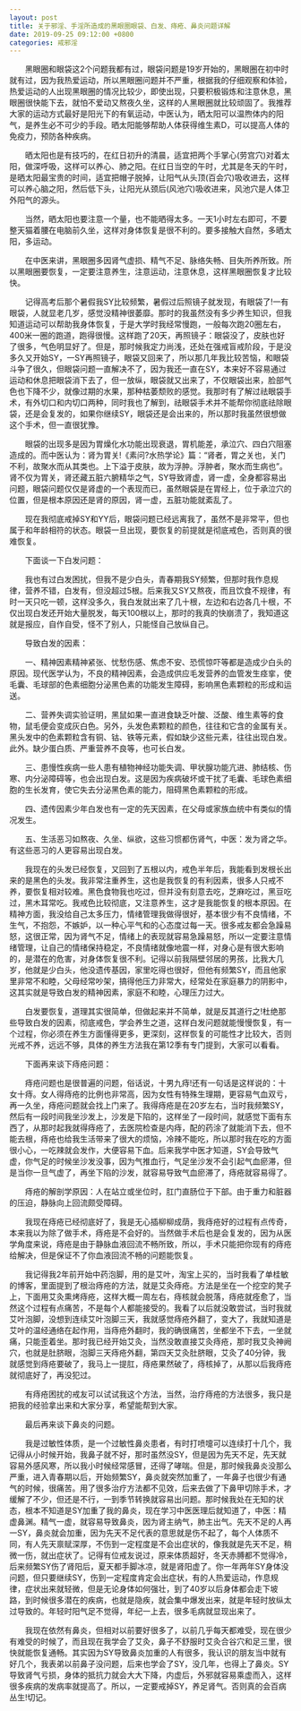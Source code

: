 ```yaml
---
layout: post
title: 关于邪淫、手淫所造成的黑眼圈眼袋、白发、痔疮、鼻炎问题详解
date: 2019-09-25 09:12:00 +0800
categories: 戒邪淫
---
```


　　黑眼圈和眼袋这2个问题我都有过，眼袋问题是19岁开始的，黑眼圈在初中时就有过，因为我热爱运动，所以黑眼圈问题并不严重，根据我的仔细观察和体验，热爱运动的人出现黑眼圈的情况比较少，即使出现，只要积极锻炼和注意休息，黑眼圈很快能下去，就怕不爱动又熬夜久坐，这样的人黑眼圈就比较顽固了。我推荐大家的运动方式最好是阳光下的有氧运动，中医认为，晒太阳可以温煦体内的阳气，是养生必不可少的手段。晒太阳能够帮助人体获得维生素D，可以提高人体的免疫力，预防各种疾病。
　　晒太阳也是有技巧的，在红日初升的清晨，适宜把两个手掌心(劳宫穴)对着太阳，做深呼吸，这样可以养心、肺之阳。在红日当空的午时，尤其是冬天的午时，是晒太阳最宝贵的时间，适宜把帽子脱掉，让阳气从头顶(百会穴)吸收进去，这样可以养心脑之阳，然后低下头，让阳光从颈后(风池穴)吸收进来，风池穴是人体卫外阳气的源头。
　　当然，晒太阳也要注意一个量，也不能晒得太多。一天1小时左右即可，不要整天猫着腰在电脑前久坐，这样对身体恢复是很不利的。要多接触大自然，多晒太阳，多运动。
　　在中医来讲，黑眼圈多因肾气虚损、精气不足、脉络失畅、目失所养所致。所以黑眼圈要恢复，一定要注意养生，注意运动，注意休息，这样黑眼圈恢复才比较快。
　　记得高考后那个暑假我SY比较频繁，暑假过后照镜子就发现，有眼袋了!一有眼袋，人就显老几岁，感觉没精神很萎靡。那时的我虽然没有多少养生知识，但我知道运动可以帮助我身体恢复，于是大学时我经常慢跑，一般每次跑20圈左右，400米一圈的跑道，跑得很慢。这样跑了20天，再照镜子：眼袋没了，皮肤也好了很多，气色明显好了。但是，那时候我定力尚浅，还处在强戒盲戒阶段，于是没多久又开始SY，一SY再照镜子，眼袋又回来了，所以那几年我比较苦恼，和眼袋斗争了很久，但眼袋问题一直解决不了，因为我还一直在SY，本来好不容易通过运动和休息把眼袋消下去了，但一放纵，眼袋就又出来了，不仅眼袋出来，脸部气色也下降不少，就像过期的水果，那种枯萎颓败的感觉。我那时有了解过祛眼袋手术，有外切口和内切口两种，同时我也了解到，祛眼袋手术并不能帮你彻底祛除眼袋，还是会复发的，如果你继续SY，眼袋还是会出来的，所以那时我虽然很想做这个手术，但一直很犹豫。
　　眼袋的出现多是因为胃燥化水功能出现衰退，胃机能差，承泣穴、四白穴阻塞造成的。而中医认为：肾为胃关!《素问?水热学论》篇：“肾者，胃之关也，关门不利，故聚水而从其类也。上下溢于皮肤，故为浮肿。浮肿者，聚水而生病也”。肾不仅为胃关，肾还藏五脏六腑精华之气，SY导致肾虚，肾一虚，全身都容易出问题，眼袋问题仅仅是肾虚的一个表现而已，虽然眼袋是在胃经上，位于承泣穴的位置，但是根本原因还是肾的原因，肾一虚，五脏功能就紊乱了。
　　现在我彻底戒掉SY和YY后，眼袋问题已经远离我了，虽然不是非常平，但也属于和年龄相符的状态。眼袋一旦出现，要恢复的前提就是彻底戒色，否则真的很难恢复。
　　下面谈一下白发问题：
　　我也有过白发困扰，但我不是少白头，青春期我SY频繁，但那时我作息规律，营养不错，白发有，但没超过5根。后来我又SY又熬夜，而且饮食不规律，有时一天只吃一顿，这样没多久，我白发就出来了几十根，左边和右边各几十根，不仅出现白发还开始大量脱发，每天100根以上，那时的我真的快崩溃了，我知道这就是报应，自作自受，怪不了别人，只能怪自己放纵自己。
　　导致白发的因素：
　　一、精神因素精神紧张、忧愁伤感、焦虑不安、恐慌惊吓等都是造成少白头的原因。现代医学认为，不良的精神因素，会造成供应毛发营养的血管发生痉挛，使毛囊、毛球部的色素细胞分泌黑色素的功能发生障碍，影响黑色素颗粒的形成和运送。
　　二、营养失调实验证明，黑鼠如果一直进食缺乏叶酸、泛酸、维生素等的食物，鼠毛便会变成灰白色。另外，头发色素颗粒的颜色，往往和它含的金属有关。黑头发中的色素颗粒含有铜、钴、铁等元素，假如缺少这些元素，往往出现白发。此外。缺少蛋白质、严重营养不良等，也可长白发。
　　三、患慢性疾病一些人患有植物神经功能失调、甲状腺功能亢进、肺结核、伤寒、内分泌障碍等，也会出现白发。这是因为疾病破坏或干扰了毛囊、毛球色素细胞的生长发育，使它失去分泌黑色素的能力，阻碍黑色素颗粒的形成。
　　四、遗传因素少年白发也有一定的先天因素，在父母或家族血统中有类似的情况发生。
　　五、生活恶习如熬夜、久坐、纵欲，这些习惯都伤肾气，中医：发为肾之华。有这些恶习的人更容易出现白发。
　　我现在的头发已经恢复，又回到了五根以内，戒色半年后，我能看到发根长出来的是黑色的头发。我非常注重养生，这也是我恢复的有利因素，很多人只戒不养，要恢复相对较难。黑色食物我也吃过，但并没有刻意去吃，芝麻吃过，黑豆吃过，黑木耳常吃。我戒色比较彻底，又注意养生，这才是我能恢复的根本原因。在精神方面，我没给自己太多压力，情绪管理我做得很好，基本很少有不良情绪，不生气，不抱怨，不嫉妒，以一种心平气和的心态度过每一天。很多戒友都会急躁易怒，这很正常，因为肾气不足，情绪上的表现就容易急躁易怒，所以一定要注意情绪管理，让自己的情绪保持稳定，不良情绪就像地震一样，对身心是有很大影响的，是潜在的危害，对身体恢复很不利。记得以前我隔壁邻居的男孩，比我大几岁，他就是少白头，他没遗传基因，家里吃得也很好，但他有频繁SY，而且他家里非常不和睦，父母经常吵架，搞得他压力非常大，经常处在家庭暴力的阴影中，这其实就是导致白发的精神因素，家庭不和睦，心理压力过大。
　　白发要恢复，道理其实很简单，但做起来并不简单，就是反其道行之!杜绝那些导致白发的因素，彻底戒色，学会养生之道，这样白发问题就能慢慢恢复，有一个过程，你必须在养生方面懂得更多，更深刻，这样恢复的可能性才比较大，否则光戒不养，远远不够，具体的养生方法我在第12季有专门提到，大家可以看看。
　　下面再来谈下痔疮问题：
　　痔疮问题也是很普遍的问题，俗话说，十男九痔!还有一句话是这样说的：十女十痔。女人得痔疮的比例也非常高，因为女性有特殊生理期，更容易气血双亏，再一久坐，痔疮问题就会找上门来了。我得痔疮是在20岁左右，当时我频繁SY，然后有一段时间我坐沙发上，沙发是下陷的，这样坐了一段时间，就感觉下面有东西了，从那时起我就得痔疮了，去医院检查是内痔，配的药涂了就能消下去，但不能去根，痔疮也给我生活带来了很大的烦恼，冷辣不能吃，所以那时我在吃的方面很小心，一吃辣就会发作，大便容易下血。后来我学中医才知道，SY会导致气虚，你气足的时候坐沙发没事，因为气推血行，气足坐沙发不会引起气血瘀滞，但是当你一旦气虚了，再坐下陷的沙发，就容易导致气血瘀滞了，痔疮就容易得了。
　　痔疮的解剖学原因：人在站立或坐位时，肛门直肠位于下部。由于重力和脏器的压迫，静脉向上回流颇受障碍。
　　我现在痔疮已经彻底好了，我是无心插柳柳成荫，我痔疮好的过程有点传奇，本来我以为除了做手术，痔疮是不会好的。当然做手术后也是会复发的，因为从医学角度来说，痔疮是由于静脉血液回流不畅所致，所以，手术只能把你现有的痔疮给解决，但是保证不了你血液回流不畅的问题能恢复。
　　我记得我2年前开始中药泡脚，用的是艾叶，淘宝上买的，当时我看了单桂敏的博客，里面提到了根治痔疮的方法，就是艾灸痔疮。方法是坐在一个挖空的凳子上，下面用艾灸熏烤痔疮，这样大概一周左右，痔核就会脱落，痔疮就痊愈了，当然这个过程有点痛苦，不是每个人都能接受的。我看了以后就没敢尝试，当时我就艾叶泡脚，没想到连续艾叶泡脚三天，我就感觉痔疮外翻了，变大了，我就知道是艾叶的温经通络在起作用，当痔疮外翻时，我的确很痛苦，坐都坐不下去，一坐就痛，只能歪着坐。那时我已经开始艾灸，当然没敢直接艾灸痔疮，那时我艾灸神阙穴，也就是肚脐眼，泡脚三天痔疮外翻，第四天艾灸肚脐眼，艾灸了40分钟，我就感觉到痔疮要破了，我马上一提肛，痔疮果然破了，痔核掉了，从那以后我痔疮就彻底好了，再没犯过。
　　有痔疮困扰的戒友可以试试我这个方法，当然，治疗痔疮的方法很多，我只是把我的经验拿出来和大家分享，希望能帮到大家。
　　最后再来谈下鼻炎的问题。
　　我是过敏性体质，是一个过敏性鼻炎患者，有时打喷嚏可以连续打十几个，我记得从小时候开始，我鼻子就不好，那时虽然没SY，但是因为先天不足，先天就容易外感风寒，所以我小时候经常感冒，还得了哮喘。但是，那时候我鼻炎没那么严重，进入青春期以后，开始频繁SY，鼻炎就突然加重了，一年鼻子也很少有通气的时候，很痛苦。用了很多治疗方法都不见效，后来去做了下鼻甲切除手术，才缓解了不少，但还是不行，一到季节转换就容易出问题。那时候我处在无知的状态，根本不知道是SY加重了我的鼻炎，现在学习中医医理后就知道了，中医：精虚鼻渊。精气一虚，就容易导致鼻炎，因为肾主纳气，肺主出气。先天不足的人再一SY，鼻炎就会加重，因为先天不足代表的意思就是伤不起了，每个人体质不同，有人先天禀赋深厚，不伤到一定程度是不会出症状的，像我就是先天不足，稍微一伤，就出症状了。记得有位戒友说过，原来体质超好，冬天赤膊都不觉得冷，后来频繁SY伤了肾阳后，夏天都手脚冰凉，就是肾阳虚了。你一年两年SY身体没问题，但只要继续SY，伤到一定程度肯定会出症状，有的人热爱运动，作息规律，症状出来就轻微，但是无论身体如何强壮，到了40岁以后身体都会走下坡路，到时候很多潜在的疾病，也就是隐疾，就会集中爆发出来，就是年轻时放纵太过导致的。年轻时阳气足不觉得，年纪一上去，很多毛病就显现出来了。
　　我现在依然有鼻炎，但相对以前要好很多了，以前几乎每天都难受，现在很少有难受的时候了，而且现在我学会了艾灸，鼻子不舒服时艾灸合谷穴和足三里，很快就能恢复通畅。其实因为SY导致鼻炎加重的人有很多，我认识的朋友当中就有好几个，我表弟以前鼻子没问题，后来也学会了SY，没几年，也得上了鼻炎。SY导致肾气亏损，身体的抵抗力就会大大下降，内虚后，外邪就容易乘虚而入，这样很多疾病的发病率就提高了。所以，一定要戒掉SY，养足肾气。否则真的会百病丛生!切记。